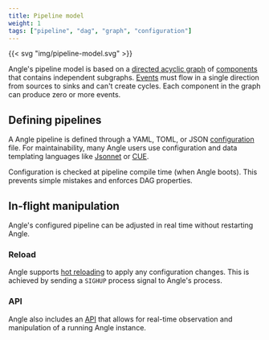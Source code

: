 ```yaml
---
title: Pipeline model
weight: 1
tags: ["pipeline", "dag", "graph", "configuration"]
---
```


{{< svg "img/pipeline-model.svg" >}}

Angle's pipeline model is based on a [directed acyclic graph][dag] of [components] that contains independent subgraphs. [Events] must flow in a single direction from sources to sinks and can't create cycles. Each component in the graph can produce zero or more events.

## Defining pipelines

A Angle pipeline is defined through a YAML, TOML, or JSON [configuration] file. For maintainability, many Angle users use configuration and data templating languages like [Jsonnet] or [CUE].

Configuration is checked at pipeline compile time (when Angle boots). This prevents simple mistakes and enforces DAG properties.

## In-flight manipulation

Angle's configured pipeline can be adjusted in real time without restarting Angle.

### Reload

Angle supports [hot reloading][reloading] to apply any configuration changes. This is achieved by sending a `SIGHUP` process signal to Angle's process.

### API

Angle also includes an [API] that allows for real-time observation and manipulation of a running Angle instance.

[api]: /docs/reference/api
[components]: /components
[configuration]: /docs/reference/configuration
[cue]: https://cuelang.org
[dag]: https://en.wikipedia.org/wiki/Directed_acyclic_graph
[events]: /docs/about/under-the-hood/architecture/data-model
[jsonnet]: https://jsonnet.org
[reloading]: /docs/administration/management/#reloading
